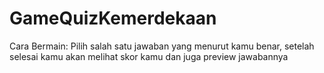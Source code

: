 # GameQuizKemerdekaan
Cara Bermain:
Pilih salah satu jawaban yang menurut kamu benar, setelah selesai kamu akan melihat skor kamu dan juga preview jawabannya
